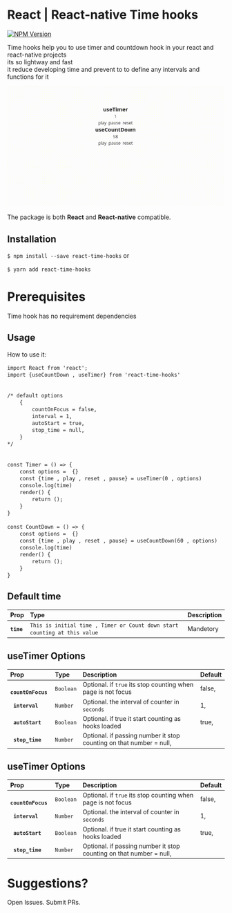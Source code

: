 # React | React-native Time hooks
[![NPM Version](https://img.shields.io/npm/v/react-native-jalaali-date-picker.svg?style=flat)](https://www.npmjs.com/package/react-time-hooks)
<!-- [![Build Status](https://travis-ci.org/rghorbani/react-native-persian-calendar-picker.svg?branch=master)](https://travis-ci.org/rghorbani/react-native-persian-calendar-picker) -->


Time hooks help you to use timer and countdown hook in your react and react-native projects 
<br>
its so lightway and fast 
<br>
it reduce developing time and prevent to to define any intervals and functions for it 

<kbd>
<img src="https://raw.githubusercontent.com/Amirnajafi/react-time-hooks/main/demo/demo.gif">
</kbd>

The package is both **React** and **React-native** compatible.

## Installation
`$ npm install --save react-time-hooks`
or 

`$ yarn add react-time-hooks`
# Prerequisites
Time hook has no requirement dependencies
## Usage

How to use it:
``` 
import React from 'react';
import {useCountDown , useTimer} from 'react-time-hooks'


/* default options 
    {
        countOnFocus = false,
        interval = 1,
        autoStart = true,
        stop_time = null,
    }
*/ 


const Timer = () => {
    const options =  {} 
    const {time , play , reset , pause} = useTimer(0 , options)
    console.log(time)
    render() {
        return ();
    }
}

const CountDown = () => {
    const options =  {} 
    const {time , play , reset , pause} = useCountDown(60 , options)
    console.log(time)
    render() {
        return ();
    }
}

```

## Default time
| Prop | Type | Description |
:------------ |:---------------| :-----|
| **`time`** | `This is initial time , Timer or Count down start counting at this value` | Mandetory|

## useTimer Options
| Prop | Type | Description | Default
:------------ |:---------------| :-----| :-----|
| **` countOnFocus`** | `Boolean` | Optional. if `true` its stop counting when page is not focus | false,
| **` interval`** | `Number` | Optional. the interval of counter in `seconds` | 1,
| **` autoStart`** | `Boolean` | Optional. if true it start counting as hooks loaded | true,
| **` stop_time`** |  `Number` | Optional. if passing number it stop counting on that number = null,

## useTimer Options
| Prop | Type | Description | Default
:------------ |:---------------| :-----| :-----|
| **` countOnFocus`** | `Boolean` | Optional. if `true` its stop counting when page is not focus | false,
| **` interval`** | `Number` | Optional. the interval of counter in `seconds` | 1,
| **` autoStart`** | `Boolean` | Optional. if true it start counting as hooks loaded | true,
| **` stop_time`** |  `Number` | Optional. if passing number it stop counting on that number = null,


# Suggestions?

Open Issues. Submit PRs.
